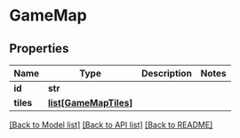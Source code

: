 # GameMap

## Properties
Name | Type | Description | Notes
------------ | ------------- | ------------- | -------------
**id** | **str** |  | 
**tiles** | [**list[GameMapTiles]**](GameMapTiles.md) |  | 

[[Back to Model list]](../README.md#documentation-for-models) [[Back to API list]](../README.md#documentation-for-api-endpoints) [[Back to README]](../README.md)


